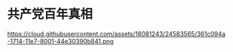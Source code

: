# 共产党百年真相
https://cloud.githubusercontent.com/assets/18081243/24583565/361c094a-1714-11e7-8001-44e30390b841.png
